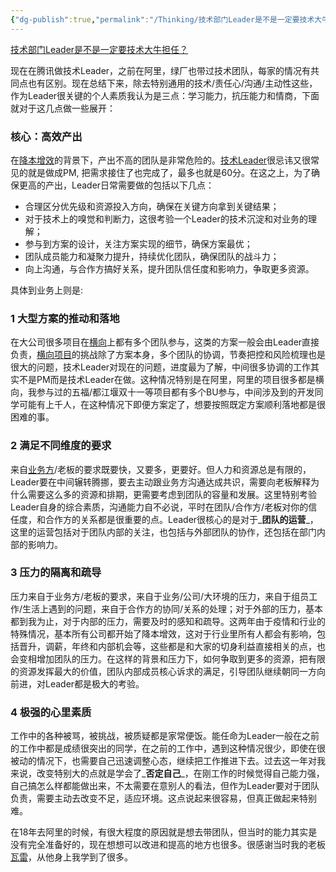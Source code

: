 ```yaml
---
{"dg-publish":true,"permalink":"/Thinking/技术部门Leader是不是一定要技术大牛担任/"}
---
```


[技术部门Leader是不是一定要技术大牛担任？](//www.zhihu.com/question/377457299/answer/2865702041)




现在在腾讯做技术Leader，之前在阿里，绿厂也带过技术团队，每家的情况有共同点也有区别。现在总结下来，除去特别通用的技术/责任心/沟通/主动性这些，作为Leader很关键的个人素质我认为是三点：学习能力，抗压能力和情商，下面就对于这几点做一些展开：

### 核心：高效产出

在[降本增效](https://www.zhihu.com/search?q=%E9%99%8D%E6%9C%AC%E5%A2%9E%E6%95%88&search_source=Entity&hybrid_search_source=Entity&hybrid_search_extra=%7B%22sourceType%22%3A%22answer%22%2C%22sourceId%22%3A2865702041%7D)的背景下，产出不高的团队是非常危险的。[技术Leader](https://www.zhihu.com/search?q=%E6%8A%80%E6%9C%AFLeader&search_source=Entity&hybrid_search_source=Entity&hybrid_search_extra=%7B%22sourceType%22%3A%22answer%22%2C%22sourceId%22%3A2865702041%7D)很忌讳又很常见的就是做成PM, 把需求接住了也完成了，最多也就是60分。在这之上，为了确保更高的产出，Leader日常需要做的包括以下几点：

*   合理区分优先级和资源投入方向，确保在关键方向拿到关键结果；
*   对于技术上的嗅觉和判断力，这很考验一个Leader的技术沉淀和对业务的理解；
*   参与到方案的设计，关注方案实现的细节，确保方案最优；
*   团队成员能力和凝聚力提升，持续优化团队，确保团队的战斗力；
*   向上沟通，与合作方搞好关系，提升团队信任度和影响力，争取更多资源。

具体到业务上则是:

### 1 大型方案的推动和落地

在大公司很多项目在[横向](https://www.zhihu.com/search?q=%E6%A8%AA%E5%90%91&search_source=Entity&hybrid_search_source=Entity&hybrid_search_extra=%7B%22sourceType%22%3A%22answer%22%2C%22sourceId%22%3A2865702041%7D)上都有多个团队参与，这类的方案一般会由Leader直接负责，[横向项目](https://www.zhihu.com/search?q=%E6%A8%AA%E5%90%91%E9%A1%B9%E7%9B%AE&search_source=Entity&hybrid_search_source=Entity&hybrid_search_extra=%7B%22sourceType%22%3A%22answer%22%2C%22sourceId%22%3A2865702041%7D)的挑战除了方案本身，多个团队的协调，节奏把控和风险梳理也是很大的问题，技术Leader对现在的问题，进度最为了解，中间很多协调的工作其实不是PM而是技术Leader在做。这种情况特别是在阿里，阿里的项目很多都是横向，我参与过的五福/都江堰双十一等项目都有多个BU参与，中间涉及到的开发同学可能有上千人，在这种情况下即便方案定了，想要按照既定方案顺利落地都是很困难的事。

### 2 满足不同维度的要求

来自[业务方](https://www.zhihu.com/search?q=%E4%B8%9A%E5%8A%A1%E6%96%B9&search_source=Entity&hybrid_search_source=Entity&hybrid_search_extra=%7B%22sourceType%22%3A%22answer%22%2C%22sourceId%22%3A2865702041%7D)/老板的要求既要快，又要多，更要好。但人力和资源总是有限的，Leader要在中间辗转腾挪，要去主动跟业务方沟通达成共识，需要向老板解释为什么需要这么多的资源和排期，更需要考虑到团队的容量和发展。这里特别考验Leader自身的综合素质，沟通能力自不必说，平时在团队/合作方/老板对你的信任度，和合作方的关系都是很重要的点。Leader很核心的是对于_**团队的运营**_，这里的运营包括对于团队内部的关注，也包括与外部团队的协作，还包括在部门内部的影响力。

### 3 压力的隔离和疏导

压力来自于业务方/老板的要求，来自于业务/公司/大环境的压力，来自于组员工作/生活上遇到的问题，来自于合作方的协同/关系的处理；对于外部的压力，基本都到我为止，对于内部的压力，需要及时的感知和疏导。这两年由于疫情和行业的特殊情况，基本所有公司都开始了降本增效，这对于行业里所有人都会有影响，包括晋升，调薪，年终和内部机会等，这些都是和大家的切身利益直接相关的点，也会变相增加团队的压力。在这样的背景和压力下，如何争取到更多的资源，把有限的资源发挥最大的价值，团队内部成员核心诉求的满足，引导团队继续朝同一方向前进，对Leader都是极大的考验。

### 4 极强的心里素质

工作中的各种被骂，被挑战，被质疑都是家常便饭。能任命为Leader一般在之前的工作中都是成绩很突出的同学，在之前的工作中，遇到这种情况很少，即使在很被动的情况下，也需要自己迅速调整心态，继续把工作推进下去。过去这一年对我来说，改变特别大的点就是学会了_**否定自己**_，在刚工作的时候觉得自己能力强，自己搞怎么样都能做出来，不太需要在意别人的看法，但作为Leader要对于团队负责，需要主动去改变不足，适应环境。这点说起来很容易，但真正做起来特别难。

在18年去阿里的时候，有很大程度的原因就是想去带团队，但当时的能力其实是没有完全准备好的，现在想想可以改进和提高的地方也很多。很感谢当时我的老板[瓦雷](https://www.zhihu.com/search?q=%E7%93%A6%E9%9B%B7&search_source=Entity&hybrid_search_source=Entity&hybrid_search_extra=%7B%22sourceType%22%3A%22answer%22%2C%22sourceId%22%3A2865702041%7D)，从他身上我学到了很多。

